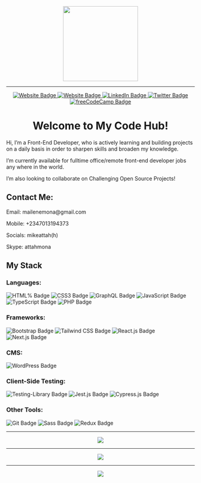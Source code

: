 <div id="header" align="center">
  <img src="https://media.giphy.com/media/jRf5fsn8G6YaogAWxn/giphy.gif" width="200"/>
</div>

---

<div id="socials" align="center">
  <a href="https://mikeattah.com/">
    <img src="https://img.shields.io/badge/Website-mikeattah-1da1f2.svg?&style=plastic&logo=website&labelColor=white&color=1182c3&&logoColor=0A66C2" alt="Website Badge"/>
  </a>
  <a href="https://gitlab.com/mikeattah">
    <img src="https://img.shields.io/badge/GitLab-mikeattah-1da1f2.svg?&style=plastic&logo=gitlab&labelColor=white&color=1182c3&&logoColor=FC6D26" alt="Website Badge"/>
  </a>
  <a href="https://www.linkedin.com/in/mikeattah/">
    <img src="https://img.shields.io/badge/LinkedIn-mikeattah-1da1f2.svg?&style=plastic&logo=linkedin&labelColor=white&color=1182c3&&logoColor=0A66C2" alt="LinkedIn Badge"/>
  </a>
  <a href="https://twitter.com/mikeattahh">
    <img src="https://img.shields.io/badge/Twitter-mikeattahh-1da1f2.svg?&style=plastic&logo=twitter&labelColor=white&color=1182c3&&logoColor=1DA1F2" alt="Twitter Badge"/>
  </a>
  <a href="https://freecodecamp.com/mikeattah">
    <img src="https://img.shields.io/badge/freeCodeCamp-mikeattah-1da1f2.svg?&style=plastic&logo=freecodecamp&labelColor=white&color=1182c3&&logoColor=0A0A23" alt="freeCodeCamp Badge"/>
  </a>
</div>

<h1 align="center">Welcome to My Code Hub!</h1>

<div>
  <p>Hi, I’m a Front-End Developer, who is actively learning and building projects on a daily basis in order to sharpen skills and broaden my knowledge.</p>
  <p>I’m currently available for fulltime office/remote front-end developer jobs any where in the world.</p>
  <p>I’m also looking to collaborate on Challenging Open Source Projects!</p>
  
  <h2>Contact Me:</h2>
  <p>Email: mailenemona@gmail.com</p>
  <p>Mobile: +2347013194373</p>
  <p>Socials: mikeattah(h)</p>
  <p>Skype: attahmona</p>
</div>

<div>
  <h2>My Stack</h2>
  
  <h3>Languages:</h3>
  <img src="https://img.shields.io/static/v1?message=HTML5&logo=html5&labelColor=white&color=1182c3&logoColor=f06529&label=%20&style=plastic" alt="HTML% Badge"/>
  <img src="https://img.shields.io/static/v1?message=CSS3&logo=css3&labelColor=white&color=1182c3&logoColor=264de4&label=%20&style=plastic" alt="CSS3 Badge"/>
  <img src="https://img.shields.io/static/v1?message=GraphQL&logo=graphql&labelColor=white&color=1182c3&logoColor=e535ab&label=%20&style=plastic" alt="GraphQL Badge"/>
  <img src="https://img.shields.io/static/v1?message=JavaScript&logo=javascript&labelColor=white&color=1182c3&logoColor=yellow&label=%20&style=plastic" alt="JavaScript Badge"/>
  <img src="https://img.shields.io/static/v1?message=TypeScript&logo=typescript&labelColor=white&color=1182c3&logoColor=007acc&label=%20&style=plastic" alt="TypeScript Badge"/>
  <img src="https://img.shields.io/static/v1?message=PHP&logo=php&labelColor=white&color=1182c3&logoColor=777BB4&label=%20&style=plastic" alt="PHP Badge"/>
  
  <h3>Frameworks:</h3>
  <img src="https://img.shields.io/static/v1?message=Bootstrap&logo=bootstrap&labelColor=white&color=1182c3&logoColor=563d7c&label=%20&style=plastic" alt="Bootstrap Badge"/>
  <img src="https://img.shields.io/static/v1?message=Tailwind%20CSS&logo=tailwindcss&labelColor=white&color=1182c3&logoColor=2596be&label=%20&style=plastic" alt="Tailwind CSS Badge"/>
  <img src="https://img.shields.io/static/v1?message=React.js&logo=react&labelColor=white&color=1182c3&logoColor=61dafb&label=%20&style=plastic" alt="React.js Badge"/>
  <img src="https://img.shields.io/static/v1?message=Next.js&logo=nextdotjs&labelColor=white&color=1182c3&logoColor=black&label=%20&style=plastic" alt="Next.js Badge"/>
<!--   <img src="https://img.shields.io/static/v1?message=React%20Native&logo=reactnative&labelColor=white&color=1182c3&logoColor=61dbfb&label=%20&style=plastic" alt="React Native Badge"/> -->
  <!-- <img src="https://img.shields.io/static/v1?message=Electron.js&logo=electron&labelColor=white&color=1182c3&logoColor=47848f&label=%20&style=plastic" alt="Electron.js  Badge"/> -->
  
  <h3>CMS:</h3>
  <img src="https://img.shields.io/static/v1?message=WordPress&logo=wordpress&labelColor=white&color=1182c3&logoColor=21759b&label=%20&style=plastic" alt="WordPress  Badge"/>
  <!-- <img src="https://img.shields.io/static/v1?message=Shopify&logo=shopify&labelColor=white&color=1182c3&logoColor=7AB55C&label=%20&style=plastic" alt="Shopify  Badge"/>
<img src="https://img.shields.io/static/v1?message=BigCommerce&logo=bigcommerce&labelColor=white&color=1182c3&logoColor=121118&label=%20&style=plastic" alt="BigCommerce Badge"/> -->
  
  <h3>Client-Side Testing:</h3>
  <img src="https://img.shields.io/static/v1?message=Testing%20Library&logo=testinglibrary&labelColor=white&color=1182c3&logoColor=E33332&label=%20&style=plastic" alt="Testing-Library Badge"/>
  <img src="https://img.shields.io/static/v1?message=Jest.js&logo=jest&labelColor=white&color=1182c3&logoColor=C21325&label=%20&style=plastic" alt="Jest.js Badge"/>
  <img src="https://img.shields.io/static/v1?message=Cypress.js&logo=cypress&labelColor=white&color=1182c3&logoColor=17202C&label=%20&style=plastic" alt="Cypress.js Badge"/>
  
  <h3>Other Tools:</h3>
  <img src="https://img.shields.io/static/v1?message=Git&logo=git&labelColor=white&color=1182c3&logoColor=F05032&label=%20&style=plastic" alt="Git Badge"/>
  <img src="https://img.shields.io/static/v1?message=Sass&logo=sass&labelColor=white&color=1182c3&logoColor=CC6699&label=%20&style=plastic" alt="Sass Badge"/>
  <img src="https://img.shields.io/static/v1?message=Redux&logo=redux&labelColor=white&color=1182c3&logoColor=764ABC&label=%20&style=plastic" alt="Redux Badge"/>
</div>

---

<div align="center">
  <a href="https://git.io/streak-stats">
    <img align="center" src="http://github-readme-streak-stats.herokuapp.com?user=mikeattah&theme=radical&date_format=M%20j%5B%2C%20Y%5D" />
  </a>
</div>

---

<div align="center">
  <a href="https://github.com/anuraghazra/github-readme-stats">
    <img align="center" src="https://github-readme-stats.vercel.app/api?username=mikeattah&show_icons=true&theme=radical" />
  </a>
</div>

---

<div align="center">
  <a href="https://github.com/anuraghazra/github-readme-stats">
    <img align="center" src="https://github-readme-stats.vercel.app/api/top-langs/?username=mikeattah&show_icons=true&theme=radical" />
  </a>
</div>

<!---
mikeattah/mikeattah is a ✨ special ✨ repository because its `README.md` (this file) appears on your GitHub profile.
You can click the Preview link to take a look at your changes.
--->
